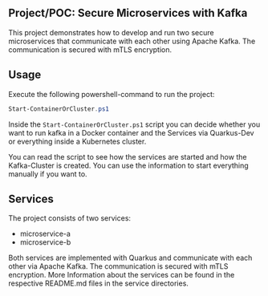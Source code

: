 ## Project/POC: Secure Microservices with Kafka

This project demonstrates how to develop and run two secure microservices that communicate with each other using Apache Kafka. The communication is secured with mTLS encryption.

## Usage

Execute the following powershell-command to run the project:

```powershell
Start-ContainerOrCluster.ps1
```

Inside the `Start-ContainerOrCluster.ps1` script you can decide whether you want to run kafka in a Docker container and the Services via Quarkus-Dev or everything inside a Kubernetes cluster.

You can read the script to see how the services are started and how the Kafka-Cluster is created. You can use the information to start everything manually if you want to.

## Services

The project consists of two services:
- microservice-a
- microservice-b

Both services are implemented with Quarkus and communicate with each other via Apache Kafka. The communication is secured with mTLS encryption.
More Information about the services can be found in the respective README.md files in the service directories.